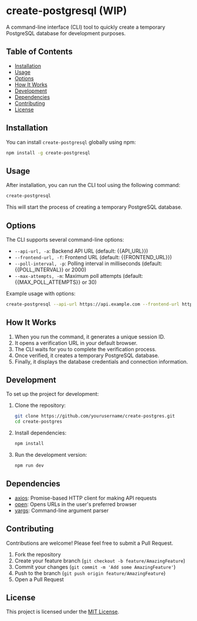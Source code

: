 # create-postgresql (WIP)

A command-line interface (CLI) tool to quickly create a temporary PostgreSQL database for development purposes.

## Table of Contents

- [Installation](#installation)
- [Usage](#usage)
- [Options](#options)
- [How It Works](#how-it-works)
- [Development](#development)
- [Dependencies](#dependencies)
- [Contributing](#contributing)
- [License](#license)

## Installation

You can install `create-postgresql` globally using npm:

```bash
npm install -g create-postgresql
```

## Usage

After installation, you can run the CLI tool using the following command:

```bash
create-postgresql
```

This will start the process of creating a temporary PostgreSQL database.

## Options

The CLI supports several command-line options:

- `--api-url, -a`: Backend API URL (default: {{API_URL}})
- `--frontend-url, -f`: Frontend URL (default: {{FRONTEND_URL}})
- `--poll-interval, -p`: Polling interval in milliseconds (default: {{POLL_INTERVAL}} or 2000)
- `--max-attempts, -m`: Maximum poll attempts (default: {{MAX_POLL_ATTEMPTS}} or 30)

Example usage with options:

```bash
create-postgresql --api-url https://api.example.com --frontend-url https://app.example.com
```

## How It Works

1. When you run the command, it generates a unique session ID.
2. It opens a verification URL in your default browser.
3. The CLI waits for you to complete the verification process.
4. Once verified, it creates a temporary PostgreSQL database.
5. Finally, it displays the database credentials and connection information.

## Development

To set up the project for development:

1. Clone the repository:

   ```bash
   git clone https://github.com/yourusername/create-postgres.git
   cd create-postgres
   ```

2. Install dependencies:

   ```bash
   npm install
   ```

3. Run the development version:
   ```bash
   npm run dev
   ```

## Dependencies

- [axios](https://github.com/axios/axios): Promise-based HTTP client for making API requests
- [open](https://github.com/sindresorhus/open): Opens URLs in the user's preferred browser
- [yargs](https://github.com/yargs/yargs): Command-line argument parser

## Contributing

Contributions are welcome! Please feel free to submit a Pull Request.

1. Fork the repository
2. Create your feature branch (`git checkout -b feature/AmazingFeature`)
3. Commit your changes (`git commit -m 'Add some AmazingFeature'`)
4. Push to the branch (`git push origin feature/AmazingFeature`)
5. Open a Pull Request

## License

This project is licensed under the [MIT License](LICENSE).
